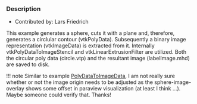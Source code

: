 ### Description

* Contributed by: Lars Friedrich

This example generates a sphere, cuts it with a plane and, therefore, generates a circlular contour (vtkPolyData). Subsequently a binary image representation (vtkImageData) is extracted from it. Internally vtkPolyDataToImageStencil and vtkLinearExtrusionFilter are utilized. Both the circular poly data (circle.vtp) and the resultant image (labelImage.mhd) are saved to disk.

!!! note
    Similar to example [PolyDataToImageData](PolyDataToImageData), I am not really sure whether or not the image origin needs to be adjusted as the sphere-image-overlay shows some offset in paraview visualization (at least I think ...). Maybe someone could verify that. Thanks!
